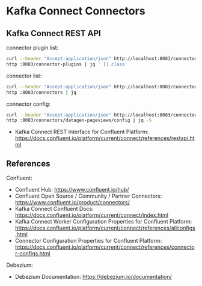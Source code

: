 # Kafka Connect Connectors

## Kafka Connect REST API

connector plugin list:

```bash
curl --header "Accept:application/json" http://localhost:8083/connector-plugins | jq '.[].class'
http :8083/connector-plugins | jq '.[].class'
```

connector list:

```bash
curl --header "Accept:application/json" http://localhost:8083/connectors | jq
http :8083/connectors | jq
```

connector config:

```bash
curl --header "Accept:application/json" http://localhost:8083/connectors/datagen-pageviews/config | jq -S
http :8083/connectors/datagen-pageviews/config | jq -S
```

- Kafka Connect REST Interface for Confluent Platform: <https://docs.confluent.io/platform/current/connect/references/restapi.html>

## References

Confluent:

- Confluent Hub: <https://www.confluent.io/hub/>
- Confluent Open Source / Community / Partner Connectors: <https://www.confluent.io/product/connectors/>
- Kafka Connect Confluent Docs: <https://docs.confluent.io/platform/current/connect/index.html>
- Kafka Connect Worker Configuration Properties for Confluent Platform: <https://docs.confluent.io/platform/current/connect/references/allconfigs.html>
- Connector Configuration Properties for Confluent Platform: <https://docs.confluent.io/platform/current/connect/references/connector-configs.html>

Debezium:

- Debezium Documentation: <https://debezium.io/documentation/>
